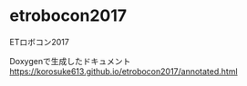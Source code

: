 # etrobocon2017
ETロボコン2017

Doxygenで生成したドキュメント
https://korosuke613.github.io/etrobocon2017/annotated.html
